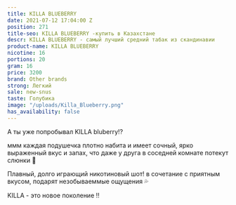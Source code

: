```yaml
---
title: KILLA BLUEBERRY
date: 2021-07-12 17:04:00 Z
position: 271
title-seo: KILLA BLUEBERRY -купить в Казахстане
descr: KILLA BLUEBERRY - самый лучший средний табак из скандинавии
product-name: KILLA BLUEBERRY
nicotine: 16
portions: 20
gram: 16
price: 3200
brand: Other brands
strong: Легкий
sale: new-snus
taste: Голубика
image: "/uploads/Killa_Blueberry.png"
has_availability: false
---
```


А ты уже попробывал KILLA bluberry⁉️

ммм каждая подушечка плотно набита и имеет сочный, ярко выраженный вкус и запах, что даже у друга в соседней  комнате потекут слюнки 🤪

Плавный, долго играющий никотиновый шот! в сочетание с приятным вкусом, подарят незобываеммые ощущения 💦


KILLA - это новое поколение ‼️
